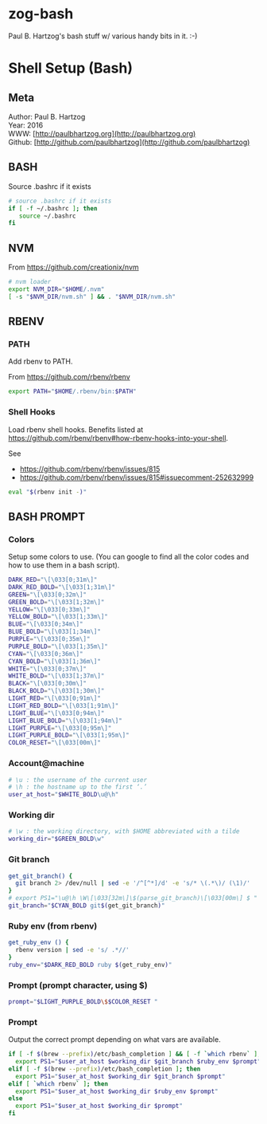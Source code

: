 # zog-bash

Paul B. Hartzog's bash stuff w/ various handy bits in it. :-)

# Shell Setup (Bash)


## Meta

Author: Paul B. Hartzog  
Year: 2016  
WWW: [http://paulbhartzog.org](http://paulbhartzog.org)  
Github:  [http://github.com/paulbhartzog](http://github.com/paulbhartzog)


## BASH

Source .bashrc if it exists

```sh
# source .bashrc if it exists
if [ -f ~/.bashrc ]; then
   source ~/.bashrc
fi
```

## NVM

From https://github.com/creationix/nvm

```sh
# nvm loader
export NVM_DIR="$HOME/.nvm"
[ -s "$NVM_DIR/nvm.sh" ] && . "$NVM_DIR/nvm.sh"
```

## RBENV

### PATH

Add rbenv to PATH.

From https://github.com/rbenv/rbenv

```sh
export PATH="$HOME/.rbenv/bin:$PATH"
```

### Shell Hooks

Load rbenv shell hooks.  Benefits listed at https://github.com/rbenv/rbenv#how-rbenv-hooks-into-your-shell.

See

  * https://github.com/rbenv/rbenv/issues/815
  * https://github.com/rbenv/rbenv/issues/815#issuecomment-252632999


```sh
eval "$(rbenv init -)"
```

## BASH PROMPT

### Colors

Setup some colors to use.  (You can google to find all the color codes and how to use them in a bash script).

```sh
DARK_RED="\[\033[0;31m\]"
DARK_RED_BOLD="\[\033[1;31m\]"
GREEN="\[\033[0;32m\]"
GREEN_BOLD="\[\033[1;32m\]"
YELLOW="\[\033[0;33m\]"
YELLOW_BOLD="\[\033[1;33m\]"
BLUE="\[\033[0;34m\]"
BLUE_BOLD="\[\033[1;34m\]"
PURPLE="\[\033[0;35m\]"
PURPLE_BOLD="\[\033[1;35m\]"
CYAN="\[\033[0;36m\]"
CYAN_BOLD="\[\033[1;36m\]"
WHITE="\[\033[0;37m\]"
WHITE_BOLD="\[\033[1;37m\]"
BLACK="\[\033[0;30m\]"
BLACK_BOLD="\[\033[1;30m\]"
LIGHT_RED="\[\033[0;91m\]"
LIGHT_RED_BOLD="\[\033[1;91m\]"
LIGHT_BLUE="\[\033[0;94m\]"
LIGHT_BLUE_BOLD="\[\033[1;94m\]"
LIGHT_PURPLE="\[\033[0;95m\]"
LIGHT_PURPLE_BOLD="\[\033[1;95m\]"
COLOR_RESET="\[\033[00m\]"
```

### Account@machine

```sh
# \u : the username of the current user
# \h : the hostname up to the first ‘.’
user_at_host="$WHITE_BOLD\u@\h"
```

### Working dir

```sh
# \w : the working directory, with $HOME abbreviated with a tilde
working_dir="$GREEN_BOLD\w"
```

### Git branch

```sh
get_git_branch() {
  git branch 2> /dev/null | sed -e '/^[^*]/d' -e 's/* \(.*\)/ (\1)/'
}
# export PS1="\u@\h \W\[\033[32m\]\$(parse_git_branch)\[\033[00m\] $ "
git_branch="$CYAN_BOLD git$(get_git_branch)"
```

### Ruby env (from rbenv)

```sh
get_ruby_env () {
  rbenv version | sed -e 's/ .*//'
}
ruby_env="$DARK_RED_BOLD ruby $(get_ruby_env)"
```

### Prompt (prompt character, using $)

```sh
prompt="$LIGHT_PURPLE_BOLD\$$COLOR_RESET "
```

### Prompt

Output the correct prompt depending on what vars are available.

```sh
if [ -f $(brew --prefix)/etc/bash_completion ] && [ -f `which rbenv` ]; then
  export PS1="$user_at_host $working_dir $git_branch $ruby_env $prompt"
elif [ -f $(brew --prefix)/etc/bash_completion ]; then
  export PS1="$user_at_host $working_dir $git_branch $prompt"
elif [ `which rbenv` ]; then
  export PS1="$user_at_host $working_dir $ruby_env $prompt"
else
  export PS1="$user_at_host $working_dir $prompt"
fi
```

